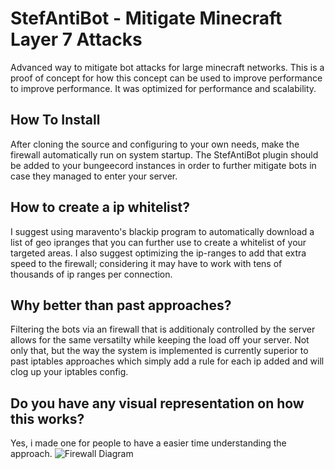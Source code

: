# StefAntiBot - Mitigate Minecraft Layer 7 Attacks
Advanced way to mitigate bot attacks for large minecraft networks. This is a proof of concept for how this concept can be used to improve performance to improve performance.
It was optimized for performance and scalability.


## How To Install
After cloning the source and configuring to your own needs, make the firewall automatically run on system startup. The StefAntiBot plugin should be added to your bungeecord instances in order to further mitigate bots in case they managed to enter your server.

## How to create a ip whitelist?
I suggest using maravento's blackip program to automatically download a list of geo ipranges that you can further use to create a whitelist of your targeted areas. I also suggest optimizing the ip-ranges to add that extra speed to the firewall; considering it may have to work with tens of thousands of ip ranges per connection.

## Why better than past approaches?
Filtering the bots via an firewall that is additionaly controlled by the server allows for the same versatilty while keeping the load off your server. Not only that, but the way the system is implemented is currently superior to past iptables approaches which simply add a rule for each ip added and will clog up your iptables config.

## Do you have any visual representation on how this works?
Yes, i made one for people to have a easier time understanding the approach.
![Firewall Diagram](http://stefatorus.go.ro/img/GitHub/Layer_7_Minecraft_DDoS_Filter.png)
